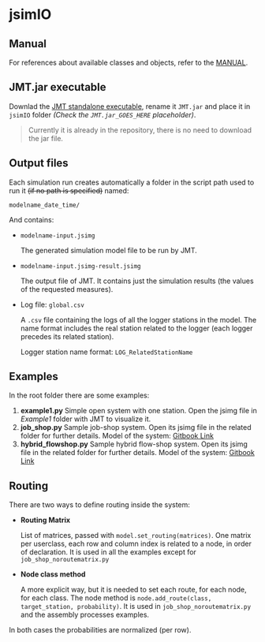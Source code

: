 # jsimIO

## Manual

For references about available classes and objects, refer to the [MANUAL](MANUAL.md).
## JMT.jar executable

Downlad the [JMT standalone executable](http://sourceforge.net/projects/jmt/files/jmt/JMT-1.1.0/JMT-singlejar-1.1.0.jar/download), rename it `JMT.jar` and place it in `jsimIO` folder _(Check the `JMT.jar_GOES_HERE` placeholder)_.

> Currently it is already in the repository, there is no need to download the jar file.

## Output files

Each simulation run creates automatically a folder in the script path used to run it ~~(if no path is specified)~~ named:

    modelname_date_time/

And contains:

* `modelname-input.jsimg`

  The generated simulation model file to be run by JMT.

* `modelname-input.jsimg-result.jsimg`

    The output file of JMT. It contains just the simulation results (the values of the requested measures).

* Log file: `global.csv`

  A `.csv` file containing the logs of all the logger stations in the model. The name format includes the real station related to the logger (each logger precedes its related station).

  Logger station name format: `LOG_RelatedStationName`

## Examples

In the root folder there are some examples:

1. **example1.py**
  Simple open system with one station. Open the jsimg file in _Example1_ folder with JMT to visualize it.
2. **job_shop.py**
  Sample job-shop system. Open its jsimg file in the related folder for further details.
  Model of the system: [Gitbook Link](https://virtualfactory.gitbook.io/virtual-learning-factory-toolkit/use-cases/job-shop/job-shop-ontogui)
3. **hybrid_flowshop.py**
  Sample hybrid flow-shop system. Open its jsimg file in the related folder for further details.
  Model of the system: [Gitbook Link](https://virtualfactory.gitbook.io/virtual-learning-factory-toolkit/use-cases/hybrid-flow-shop/hybrid-flow-shop-ontogui)

## Routing

There are two ways to define routing inside the system:

* **Routing Matrix**

  List of matrices, passed with `model.set_routing(matrices)`. One matrix per userclass, each row and column index is related to a node, in order of declaration. It is used in all the examples except for `job_shop_noroutematrix.py`

* **Node class method**

  A more explicit way, but it is needed to set each route, for each node, for each class.
  The node method is `node.add_route(class, target_station, probability)`. It is used in `job_shop_noroutematrix.py` and the assembly processes examples.

In both cases the probabilities are normalized (per row).

